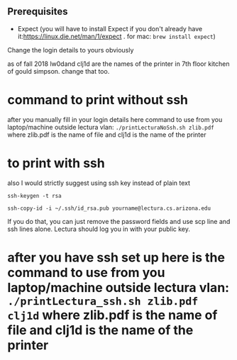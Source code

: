 ## Prerequisites

- Expect (you will have to install Expect if you don't already have it:https://linux.die.net/man/1/expect . for mac: `brew install expect`)

Change the login details to yours obviously

as of fall 2018 lw0dand clj1d are the names of the printer in 7th floor kitchen of gould simpson. change that too.

# command to print without ssh
after you manually fill in your login details here command to use from you laptop/machine outside lectura vlan: `./printLecturaNoSsh.sh zlib.pdf ` where zlib.pdf is the name of file and clj1d is the name of the printer

# to print with ssh

also I would strictly suggest using ssh key instead of plain text

`ssh-keygen -t rsa`

`ssh-copy-id -i ~/.ssh/id_rsa.pub yourname@lectura.cs.arizona.edu`

If you do that, you can just remove the password fields and use scp line and ssh lines alone. Lectura should log you in with your public key.
# after you have ssh set up here is the command to use from you laptop/machine outside lectura vlan: `./printLectura_ssh.sh zlib.pdf clj1d` where zlib.pdf is the name of file and clj1d is the name of the printer



